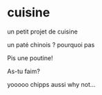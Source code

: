 # cuisine
un petit projet de cuisine

un paté chinois ? pourquoi pas 

Pis une poutine!

As-tu faim?

yooooo chipps aussi why not...